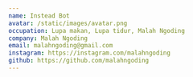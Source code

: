 ```yaml
---
name: Instead Bot
avatar: /static/images/avatar.png
occupation: Lupa makan, Lupa tidur, Malah Ngoding
company: Malah Ngoding
email: malahngoding@gmail.com
instagram: https://instagram.com/malahngoding
github: https://github.com/malahngoding
---
```


